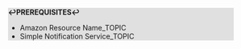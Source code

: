 <div style="margin:2em; background-color: #e0e0e0;">

<strong>↩PREREQUISITES↩</strong>

 * Amazon Resource Name_TOPIC
 * Simple Notification Service_TOPIC

</div>

